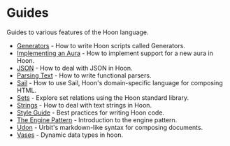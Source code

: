 # Guides

Guides to various features of the Hoon language.

- [Generators](generators.md) - How to write Hoon scripts called Generators.
- [Implementing an Aura](aura-guide.md) - How to implement support for a new aura in Hoon.
- [JSON](json-guide.md) - How to deal with JSON in Hoon.
- [Parsing Text](parsing.md) - How to write functional parsers.
- [Sail](sail.md) - How to use Sail, Hoon's domain-specific language for composing HTML.
- [Sets](sets.md) - Explore set relations using the Hoon standard library.
- [Strings](strings.md) - How to deal with text strings in Hoon.
- [Style Guide](style.md) - Best practices for writing Hoon code.
- [The Engine Pattern](engine-pattern.md) - Introduction to the engine pattern.
- [Udon](udon.md) - Urbit's markdown-like syntax for composing documents.
- [Vases](vases.md) - Dynamic data types in hoon.
